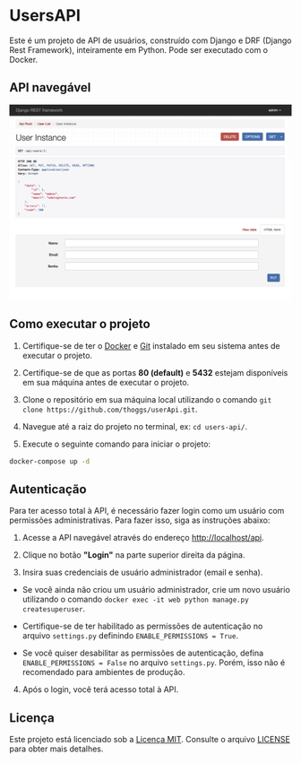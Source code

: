 # UsersAPI

Este é um projeto de API de usuários, construído com Django e DRF (Django Rest Framework), inteiramente em Python. Pode
ser executado com o Docker.

## API navegável

![demo.png](assets/img/demo.png)

## Como executar o projeto

1. Certifique-se de ter o [Docker](https://www.docker.com/products/docker-desktop/) e [Git](https://git-scm.com/book/en/v2/Getting-Started-Installing-Git) instalado em seu sistema antes de executar o projeto.

2. Certifique-se de que as portas **80 (default)** e **5432** estejam disponíveis em sua máquina antes de executar o projeto.

3. Clone o repositório em sua máquina local utilizando o comando `git clone https://github.com/thoggs/userApi.git`.

4. Navegue até a raiz do projeto no terminal, ex: `cd users-api/`.

5. Execute o seguinte comando para iniciar o projeto:

```bash 
docker-compose up -d
```

## Autenticação

Para ter acesso total à API, é necessário fazer login como um usuário com permissões administrativas. Para fazer isso, siga as instruções abaixo:

1. Acesse a API navegável através do endereço [http://localhost/api](http://localhost/api).

2. Clique no botão **"Login"** na parte superior direita da página.

3. Insira suas credenciais de usuário administrador (email e senha).

- Se você ainda não criou um usuário administrador, crie um novo usuário utilizando o comando `docker exec -it web python manage.py createsuperuser`.

- Certifique-se de ter habilitado as permissões de autenticação no arquivo `settings.py` definindo `ENABLE_PERMISSIONS = True`.

- Se você quiser desabilitar as permissões de autenticação, defina `ENABLE_PERMISSIONS = False` no arquivo `settings.py`. Porém, isso não é recomendado para ambientes de produção.

4. Após o login, você terá acesso total à API.

## Licença

Este projeto está licenciado sob a [Licença MIT](https://opensource.org/license/mit/). Consulte o
arquivo [LICENSE](./LICENSE) para obter mais detalhes.
